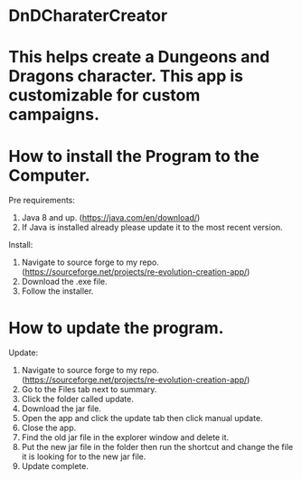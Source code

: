 # DnDCharaterCreator

# This helps create a Dungeons and Dragons character. This app is customizable for custom campaigns.

# How to install the Program to the Computer.

Pre requirements:

1. Java 8 and up. (https://java.com/en/download/)
2. If Java is installed already please update it to the most recent version.

Install:

1. Navigate to source forge to my repo. (https://sourceforge.net/projects/re-evolution-creation-app/)
2. Download the .exe file.
3. Follow the installer.

# How to update the program.

Update:

1. Navigate to source forge to my repo. (https://sourceforge.net/projects/re-evolution-creation-app/)
2. Go to the Files tab next to summary.
3. Click the folder called update. 
4. Download the jar file.
5. Open the app and click the update tab then click manual update.
6. Close the app.
7. Find the old jar file in the explorer window and delete it.
8. Put the new jar file in the folder then run the shortcut and change the file it is looking for to the new jar file.
9. Update complete.

